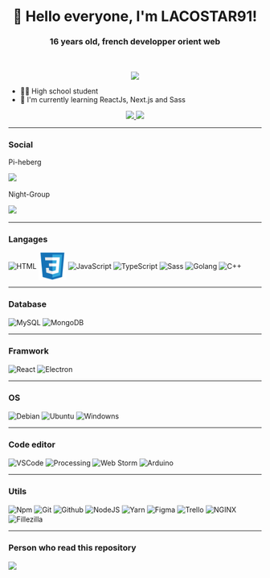 <!-- Links -->
<!-- https://dev.to/envoy_/150-badges-for-github-pnk -->
<!-- https://devicon.dev/ -->

<h1 align="center">👋 Hello everyone, I'm LACOSTAR91!</h1>
<h3 align="center">16 years old, french developper orient web</h3>
<br>

<p align="center">
  <a align="center" href="https://discords.com/bio/p/LACOSTAR91" target="_blank">
    <img align="center" src="https://discord.c99.nl/widget/theme-4/507329636305207308.png"/>
  </a>
</p>

- 👨‍💻 High school student
- 📝 I'm currently learning ReactJs, Next.js and Sass
 
 <p align="center"></p>
<div align="center">
    <a href="https://github.com/LACOSTAR91">
      <img height="175em" src="https://github-readme-stats.vercel.app/api?username=LACOSTAR91&count_private=true&show_icons=true&include_all_commits=true&theme=radical&bg_color=000000"/>
      <img height="175em" src="https://github-readme-stats.vercel.app/api/top-langs/?username=LACOSTAR91&lang=FR&theme=radical&bg_color=000000&langs_count=7"/>
    </a>
</div>
  <hr>
  
  <h3> Social </h3>
  <div>    
  <!-- <a href = "mailto:email@mail.com"><img src="https://img.shields.io/badge/-Gmail-%23333?style=for-the-badge&logo=gmail&logoColor=white" target="_blank"></a> -->
    <div>
      <p>Pi-heberg</p>  
      <a href="https://discord.gg/ZSZwcyB6TA" target="_blank">
        <img src="https://img.shields.io/badge/Discord-7289DA?style=for-the-badge&logo=discord&logoColor=white" target="_blank">
      </a> 
    </div>
    <div>
      <p>Night-Group</p>  
      <a href="https://discord.gg/jH6wB3B6s8" target="_blank">
        <img src="https://img.shields.io/badge/Discord-7289DA?style=for-the-badge&logo=discord&logoColor=white" target="_blank">
      </a> 
    </div>
  <!-- <a href="https://www.linkedin.com/" target="_blank"><img src="https://img.shields.io/badge/-LinkedIn-%230077B5?style=for-the-badge&logo=linkedin&logoColor=white" target="_blank"></a> -->
                                                                                     
  <hr>  
    <h3> Langages </h3>
    <img align="center" alt="HTML" height="55" width="55" src="https://cdn.jsdelivr.net/gh/devicons/devicon/icons/html5/html5-plain-wordmark.svg">
    <img align="center" alt="CSS" height="55" width="55" src="https://raw.githubusercontent.com/devicons/devicon/master/icons/css3/css3-original.svg">  
    <img align="center" alt="JavaScript" height="55" width="55" src="https://cdn.jsdelivr.net/gh/devicons/devicon/icons/javascript/javascript-plain.svg">
    <img align="center" alt="TypeScript" height="55" width="55" src="https://cdn.jsdelivr.net/gh/devicons/devicon/icons/typescript/typescript-original.svg">
    <img align="center" alt="Sass" height="55" width="55" src="https://cdn.jsdelivr.net/gh/devicons/devicon/icons/sass/sass-original.svg">
    <img align="center" alt="Golang" height="55" width="55" src="https://cdn.jsdelivr.net/gh/devicons/devicon/icons/go/go-original-wordmark.svg">
    <img align="center" alt="C++" height="55" width="55" src="https://cdn.jsdelivr.net/gh/devicons/devicon/icons/cplusplus/cplusplus-line.svg">
  
  <hr>
    <h3> Database </h3>
    <img align="center" alt="MySQL" height="55" width="55" src="https://cdn.jsdelivr.net/gh/devicons/devicon/icons/mysql/mysql-original-wordmark.svg">
    <img align="center" alt="MongoDB" height="55" width="55" src="https://cdn.jsdelivr.net/gh/devicons/devicon/icons/mongodb/mongodb-original-wordmark.svg"> 
  
  <hr>
     <h3> Framwork </h3> 
     <img align="center" alt="React" height="55" width="55" src="https://cdn.jsdelivr.net/gh/devicons/devicon/icons/react/react-original.svg">
     <img align="center" alt="Electron" height="55" width="55" src="https://cdn.jsdelivr.net/gh/devicons/devicon/icons/electron/electron-original.svg">
  
  <hr>    
   <h3> OS </h3> 
   <img align="center" alt="Debian" height="55" width="55" src="https://cdn.jsdelivr.net/gh/devicons/devicon/icons/debian/debian-original-wordmark.svg">
    <img align="center" alt="Ubuntu" height="55" width="55" src="https://cdn.jsdelivr.net/gh/devicons/devicon/icons/ubuntu/ubuntu-plain-wordmark.svg">
   <img align="center" alt="Windowns" height="55" width="55" src="https://cdn.jsdelivr.net/gh/devicons/devicon/icons/windows8/windows8-original.svg">
   
  <hr>
     <h3> Code editor </h3> 
     <img align="center" alt="VSCode" height="55" width="55" src="https://cdn.jsdelivr.net/gh/devicons/devicon/icons/vscode/vscode-original.svg">
     <img align="center" alt="Processing" height="55" width="55" src="https://cdn.jsdelivr.net/gh/devicons/devicon/icons/processing/processing-original.svg">
     <img align="center" alt="Web Storm" height="55" width="55" src="https://upload.wikimedia.org/wikipedia/commons/thumb/c/c0/WebStorm_Icon.svg/768px-WebStorm_Icon.svg.png">
     <img align="center" alt="Arduino" height="55" width="55" src="https://cdn.jsdelivr.net/gh/devicons/devicon/icons/arduino/arduino-original-wordmark.svg">
  
   <hr>
     <h3> Utils </h3> 
     <img align="center" alt="Npm" height="55" width="55" src="https://cdn.jsdelivr.net/gh/devicons/devicon/icons/npm/npm-original-wordmark.svg">
     <img align="center" alt="Git" height="55" width="55" src="https://cdn.jsdelivr.net/gh/devicons/devicon/icons/git/git-plain-wordmark.svg" />
     <img align="center" alt="Github" height="45" width="45" src="https://cdn.jsdelivr.net/gh/devicons/devicon/icons/github/github-original.svg" />
     <img align="center" alt="NodeJS" height="55" width="55" src="https://cdn.jsdelivr.net/gh/devicons/devicon/icons/nodejs/nodejs-original-wordmark.svg">
     <img align="center" alt="Yarn" height="55" width="55" src="https://cdn.jsdelivr.net/gh/devicons/devicon/icons/yarn/yarn-original-wordmark.svg">
     <img align="center" alt="Figma" height="35" width="55" src="https://cdn.jsdelivr.net/gh/devicons/devicon/icons/figma/figma-original.svg" />
     <img align="center" alt="Trello" height="55" width="55" src="https://cdn.jsdelivr.net/gh/devicons/devicon/icons/trello/trello-plain-wordmark.svg" />
     <img align="center" alt="NGINX" height="55" width="75" src="https://cdn.jsdelivr.net/gh/devicons/devicon/icons/nginx/nginx-original.svg">
     <img align="center" alt="Fillezilla" height="30" width="30" src="https://cdn.jsdelivr.net/gh/devicons/devicon/icons/filezilla/filezilla-plain.svg">
  
  <hr>
    <h3>Person who read this repository</h3>
    <a href="https://discords.com/bio/p/LACOSTAR91" target="_blank">
      <img align="center" src="http://estruyf-github.azurewebsites.net/api/VisitorHit?user=LACOSTAR91&repo=LACOSTAR91&countColorcountColor&countColor=%FFFFFF"/>
    </a>
